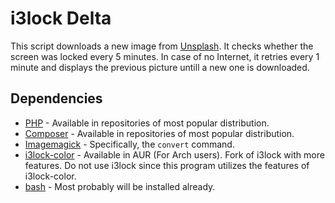 # i3lock Delta
This script downloads a new image from [Unsplash](1). It checks whether the screen was locked every 5 minutes. In case of no Internet, it retries every 1 minute and displays the previous picture untill a new one is downloaded.

## Dependencies

+ [PHP](2) - Available in repositories of most popular distribution.
+ [Composer](3) - Available in repositories of most popular distribution.
+ [Imagemagick](4) - Specifically, the `convert` command.
+ [i3lock-color](5) - Available in AUR (For Arch users). Fork of i3lock with more features. Do not use i3lock since this program utilizes the features of i3lock-color.
+ [bash](6) - Most probably will be installed already.


<!--Links-->
[1]: https://unsplash.com
[2]: https://php.net
[3]: https://getcomposer.org
[4]: https://imagemagick.org
[5]: https://github.com/PandorasFox/i3lock-color
[6]: https://www.gnu.org/software/bash/
